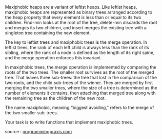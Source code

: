 <div class="md"><p>Maxiphobic heaps are a variant of leftist heaps. Like leftist heaps, maxiphobic heaps are represented as binary trees arranged according to the heap property that every element is less than or equal to its two children. Find-min looks at the root of the tree, delete-min discards the root and merges its two children, and insert merges the existing tree with a singleton tree containing the new element.</p>
<p>The key to leftist trees and maxiphobic trees is the merge operation. In leftist trees, the rank of each left child is always less than the rank of its sibling, where the rank of a node is defined as the length of its right spine, and the merge operation enforces this invariant.  </p>
<p>In maxiphobic trees, the merge operation is implemented by comparing the roots of the two trees. The smaller root survives as the root of the merged tree. That leaves three sub-trees: the tree that lost in the comparison of the two roots, and the child sub-trees of the winner. They are merged by first merging the two smaller trees, where the size of a tree is determined as the number of elements it contains, then attaching that merged tree along with the remaining tree as the children of the new root. </p>
<p>The name maxiphobic, meaning “biggest avoiding,” refers to the merge of the two smaller sub-trees.</p>
<p>Your task is to write functions that implement maxiphobic trees.</p>
<p>source : <a href="http://programmingpraxis.com/2010/09/28/maxiphobic-heaps/">programmingpraxis.com</a></p>
</div>
